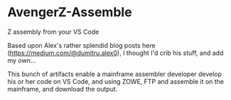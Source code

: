 # AvengerZ-Assemble
Z assembly from your VS Code

Based upon Alex's rather splendid blog posts here (https://medium.com/@dumitru.alex0), I thought I'd crib his stuff, and add my own...

This bunch of artifacts enable a mainframe assembler developer develop his or her code on VS Code, and using ZOWE, FTP and assemble it on the mainframe, and download the output.
